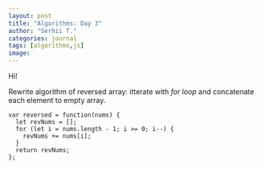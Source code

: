 ```yaml
---
layout: post
title: "Algorithms: Day 3"
author: "Serhii T."
categories: journal
tags: [algorithms,js]
image: 
---
```


Hi!

Rewrite algorithm of reversed array: itterate with _for loop_ and concatenate each element to empty array.
```
var reversed = function(nums) {
  let revNums = [];
  for (let i = nums.length - 1; i >= 0; i--) {
    revNums += nums[i];
  }
  return revNums;
};
```

